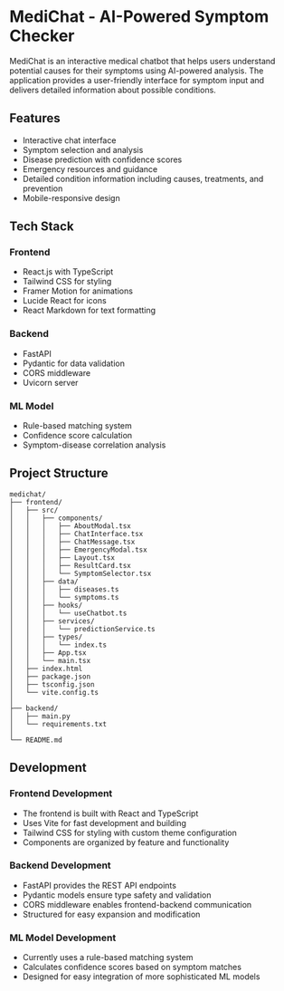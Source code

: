 # MediChat - AI-Powered Symptom Checker

MediChat is an interactive medical chatbot that helps users understand potential causes for their symptoms using AI-powered analysis. The application provides a user-friendly interface for symptom input and delivers detailed information about possible conditions.

 ## Features

- Interactive chat interface
- Symptom selection and analysis
- Disease prediction with confidence scores
- Emergency resources and guidance
- Detailed condition information including causes, treatments, and prevention
- Mobile-responsive design

## Tech Stack

### Frontend
- React.js with TypeScript
- Tailwind CSS for styling
- Framer Motion for animations
- Lucide React for icons
- React Markdown for text formatting

### Backend
- FastAPI
- Pydantic for data validation
- CORS middleware
- Uvicorn server

### ML Model
- Rule-based matching system
- Confidence score calculation
- Symptom-disease correlation analysis

##  Project Structure

```
medichat/
├── frontend/
│   ├── src/
│   │   ├── components/
│   │   │   ├── AboutModal.tsx
│   │   │   ├── ChatInterface.tsx
│   │   │   ├── ChatMessage.tsx
│   │   │   ├── EmergencyModal.tsx
│   │   │   ├── Layout.tsx
│   │   │   ├── ResultCard.tsx
│   │   │   └── SymptomSelector.tsx
│   │   ├── data/
│   │   │   ├── diseases.ts
│   │   │   └── symptoms.ts
│   │   ├── hooks/
│   │   │   └── useChatbot.ts
│   │   ├── services/
│   │   │   └── predictionService.ts
│   │   ├── types/
│   │   │   └── index.ts
│   │   ├── App.tsx
│   │   └── main.tsx
│   ├── index.html
│   ├── package.json
│   ├── tsconfig.json
│   └── vite.config.ts
│
├── backend/
│   ├── main.py
│   └── requirements.txt
│
└── README.md
```


##  Development

### Frontend Development
- The frontend is built with React and TypeScript
- Uses Vite for fast development and building
- Tailwind CSS for styling with custom theme configuration
- Components are organized by feature and functionality

### Backend Development
- FastAPI provides the REST API endpoints
- Pydantic models ensure type safety and validation
- CORS middleware enables frontend-backend communication
- Structured for easy expansion and modification

### ML Model Development
- Currently uses a rule-based matching system
- Calculates confidence scores based on symptom matches
- Designed for easy integration of more sophisticated ML models



